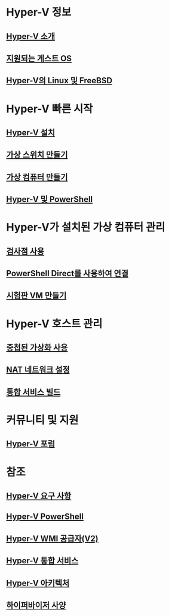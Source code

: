 # Hyper-V 정보
## [Hyper-V 소개](./about/index.md)
## [지원되는 게스트 OS](about/supported-guest-os.md)
## [Hyper-V의 Linux 및 FreeBSD](https://technet.microsoft.com/library/dn531030.aspx)
# Hyper-V 빠른 시작
## [Hyper-V 설치](quick-start/enable-hyper-v.md)
## [가상 스위치 만들기](quick-start/connect-to-network.md)
## [가상 컴퓨터 만들기](quick-start/create-virtual-machine.md)
## [Hyper-V 및 PowerShell](quick-start/try-hyper-v-powershell.md)
# Hyper-V가 설치된 가상 컴퓨터 관리
## [검사점 사용](user-guide/checkpoints.md)
## [PowerShell Direct를 사용하여 연결](user-guide/powershell-direct.md)
## [시험판 VM 만들기](user-guide/create-pre-release-vm.md) 
# Hyper-V 호스트 관리
## [중첩된 가상화 사용](user-guide/nested-virtualization.md)
## [NAT 네트워크 설정](user-guide/setup-nat-network.md)
## [통합 서비스 빌드](user-guide/make-integration-service.md)
# 커뮤니티 및 지원
## [Hyper-V 포럼](https://social.technet.microsoft.com/Forums/windowsserver/en-US/home?forum=winserverhyperv)
# 참조
## [Hyper-V 요구 사항](reference/hyper-v-requirements.md)
## [Hyper-V PowerShell](https://technet.microsoft.com/library/hh848559.aspx)
## [Hyper-V WMI 공급자(V2)](https://msdn.microsoft.com/library/hh850319.aspx)
## [Hyper-V 통합 서비스](reference/integration-services.md)
## [Hyper-V 아키텍처](https://msdn.microsoft.com/en-us/library/cc768520(v=bts.10).aspx)
## [하이퍼바이저 사양](reference/tlfs.md)


<!--HONumber=Jan17_HO2-->


